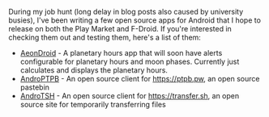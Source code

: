 <!-- 
.. title: Android apps released
.. slug: android-apps-released
.. date: 2015-09-13 13:21:46 UTC-07:00
.. tags: android,foss,open source,aeondroid,androptpb,androtsh
.. category: 
.. link: 
.. description: 
.. type: text
-->

During my job hunt (long delay in blog posts also caused by university busies), 
I've been writing a few open source apps for Android that I hope to release on 
both the Play Market and F-Droid. If you're interested in checking them out 
and testing them, here's a list of them:

* [AeonDroid](https://github.com/phora/Aeondroid) - A planetary hours app that will soon 
have alerts configurable for planetary hours and moon phases. Currently just calculates
and displays the planetary hours.
* [AndroPTPB](https://github.com/phora/AndroPTPB) - An open source client for
<https://ptpb.pw>, an open source pastebin
* [AndroTSH](https://github.com/phora/AndroTSH) - An open source client for 
<https://transfer.sh>, an open source site for temporarily transferring files
